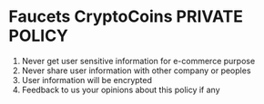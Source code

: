 
# Faucets CryptoCoins PRIVATE POLICY
1. Never get user sensitive information for e-commerce purpose
2. Never share user information with other company or peoples
3. User information will be encrypted
4. Feedback to us your opinions about this policy if any
